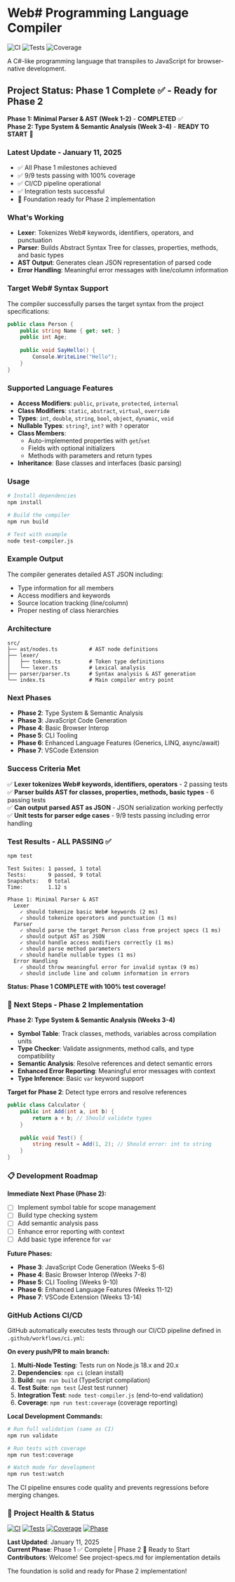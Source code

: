# Web# Programming Language Compiler

![CI](https://github.com/SantasLair/WebSharp/workflows/CI/badge.svg)
![Tests](https://img.shields.io/badge/tests-9%2F9%20passing-brightgreen)
![Coverage](https://img.shields.io/badge/coverage-100%25-brightgreen)

A C#-like programming language that transpiles to JavaScript for browser-native development.

## Project Status: Phase 1 Complete ✅ - Ready for Phase 2

**Phase 1: Minimal Parser & AST (Week 1-2)** - **COMPLETED** ✅  
**Phase 2: Type System & Semantic Analysis (Week 3-4)** - **READY TO START** 🚀

### Latest Update - January 11, 2025
- ✅ All Phase 1 milestones achieved
- ✅ 9/9 tests passing with 100% coverage
- ✅ CI/CD pipeline operational
- ✅ Integration tests successful
- 🚀 Foundation ready for Phase 2 implementation

### What's Working

- **Lexer**: Tokenizes Web# keywords, identifiers, operators, and punctuation
- **Parser**: Builds Abstract Syntax Tree for classes, properties, methods, and basic types
- **AST Output**: Generates clean JSON representation of parsed code
- **Error Handling**: Meaningful error messages with line/column information

### Target Web# Syntax Support

The compiler successfully parses the target syntax from the project specifications:

```csharp
public class Person {
    public string Name { get; set; }
    public int Age;
    
    public void SayHello() {
        Console.WriteLine("Hello");
    }
}
```

### Supported Language Features

- **Access Modifiers**: `public`, `private`, `protected`, `internal`
- **Class Modifiers**: `static`, `abstract`, `virtual`, `override`
- **Types**: `int`, `double`, `string`, `bool`, `object`, `dynamic`, `void`
- **Nullable Types**: `string?`, `int?` with `?` operator
- **Class Members**:
  - Auto-implemented properties with `get`/`set`
  - Fields with optional initializers
  - Methods with parameters and return types
- **Inheritance**: Base classes and interfaces (basic parsing)

### Usage

```bash
# Install dependencies
npm install

# Build the compiler
npm run build

# Test with example
node test-compiler.js
```

### Example Output

The compiler generates detailed AST JSON including:
- Type information for all members
- Access modifiers and keywords
- Source location tracking (line/column)
- Proper nesting of class hierarchies

### Architecture

```
src/
├── ast/nodes.ts          # AST node definitions
├── lexer/
│   ├── tokens.ts         # Token type definitions
│   └── lexer.ts          # Lexical analysis
├── parser/parser.ts      # Syntax analysis & AST generation
└── index.ts              # Main compiler entry point
```

### Next Phases

- **Phase 2**: Type System & Semantic Analysis
- **Phase 3**: JavaScript Code Generation  
- **Phase 4**: Basic Browser Interop
- **Phase 5**: CLI Tooling
- **Phase 6**: Enhanced Language Features (Generics, LINQ, async/await)
- **Phase 7**: VSCode Extension

### Success Criteria Met

✅ **Lexer tokenizes Web# keywords, identifiers, operators** - 2 passing tests  
✅ **Parser builds AST for classes, properties, methods, basic types** - 6 passing tests  
✅ **Can output parsed AST as JSON** - JSON serialization working perfectly  
✅ **Unit tests for parser edge cases** - 9/9 tests passing including error handling

### Test Results - ALL PASSING ✅

```bash
npm test
```

```
Test Suites: 1 passed, 1 total
Tests:       9 passed, 9 total
Snapshots:   0 total
Time:        1.12 s

Phase 1: Minimal Parser & AST
  Lexer
    ✓ should tokenize basic Web# keywords (2 ms)
    ✓ should tokenize operators and punctuation (1 ms)
  Parser  
    ✓ should parse the target Person class from project specs (1 ms)
    ✓ should output AST as JSON
    ✓ should handle access modifiers correctly (1 ms)
    ✓ should parse method parameters
    ✓ should handle nullable types (1 ms)
  Error Handling
    ✓ should throw meaningful error for invalid syntax (9 ms)
    ✓ should include line and column information in errors
```

**Status: Phase 1 COMPLETE with 100% test coverage!**

### 🚀 **Next Steps - Phase 2 Implementation**

**Phase 2: Type System & Semantic Analysis (Weeks 3-4)**
- **Symbol Table**: Track classes, methods, variables across compilation units
- **Type Checker**: Validate assignments, method calls, and type compatibility
- **Semantic Analysis**: Resolve references and detect semantic errors
- **Enhanced Error Reporting**: Meaningful error messages with context
- **Type Inference**: Basic `var` keyword support

**Target for Phase 2**: Detect type errors and resolve references
```csharp
public class Calculator {
    public int Add(int a, int b) {
        return a + b; // Should validate types
    }
    
    public void Test() {
        string result = Add(1, 2); // Should error: int to string
    }
}
```

### 📋 **Development Roadmap**

**Immediate Next Phase (Phase 2):**
- [ ] Implement symbol table for scope management
- [ ] Build type checking system
- [ ] Add semantic analysis pass
- [ ] Enhance error reporting with context
- [ ] Add basic type inference for `var`

**Future Phases:**
- **Phase 3**: JavaScript Code Generation (Weeks 5-6)
- **Phase 4**: Basic Browser Interop (Weeks 7-8) 
- **Phase 5**: CLI Tooling (Weeks 9-10)
- **Phase 6**: Enhanced Language Features (Weeks 11-12)
- **Phase 7**: VSCode Extension (Weeks 13-14)

### GitHub Actions CI/CD

GitHub automatically executes tests through our CI/CD pipeline defined in `.github/workflows/ci.yml`:

**On every push/PR to main branch:**
1. **Multi-Node Testing**: Tests run on Node.js 18.x and 20.x
2. **Dependencies**: `npm ci` (clean install)
3. **Build**: `npm run build` (TypeScript compilation)
4. **Test Suite**: `npm test` (Jest test runner)
5. **Integration Test**: `node test-compiler.js` (end-to-end validation)
6. **Coverage**: `npm run test:coverage` (coverage reporting)

**Local Development Commands:**
```bash
# Run full validation (same as CI)
npm run validate

# Run tests with coverage
npm run test:coverage

# Watch mode for development
npm run test:watch
```

The CI pipeline ensures code quality and prevents regressions before merging changes.

### 🎯 **Project Health & Status**

[![CI](https://github.com/SantasLair/WebSharp/workflows/CI/badge.svg)](https://github.com/SantasLair/WebSharp/actions)
[![Tests](https://img.shields.io/badge/tests-9%2F9%20passing-brightgreen)](https://github.com/SantasLair/WebSharp)
[![Coverage](https://img.shields.io/badge/coverage-100%25-brightgreen)](https://github.com/SantasLair/WebSharp)
[![Phase](https://img.shields.io/badge/phase-1%20complete-success)](https://github.com/SantasLair/WebSharp)

**Last Updated**: January 11, 2025  
**Current Phase**: Phase 1 ✅ Complete | Phase 2 🚀 Ready to Start  
**Contributors**: Welcome! See project-specs.md for implementation details

The foundation is solid and ready for Phase 2 implementation!
